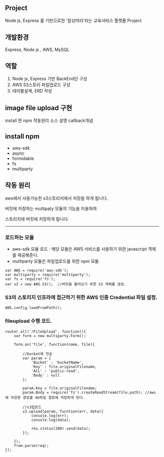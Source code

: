 
## Project
Node js, Express 를 기반으로한 '밥상머리'라는 교육서비스 플랫폼 Project

## 개발환경
Express, Node js , AWS, MySQL

## 역할
1. Node js, Express 기반 BackEnd단 구성
2. AWS S3스토리 파일업로드 구성
3. 테이블설계, ERD 작성


## image file upload 구현
install 한 npm
작동원리
소스 설명
callback개념


## install npm
- aws-sdk
- async
- formidable
- fs
- multiparty

## 작동 원리 
aws에서 사용가능한 s3스토리지에서 저장을 하게 됩니다. 

버킷에 저장하는 multipaty 모듈의 기능을 이용하여

스토리지에 버킷에 저장하게 됩니다.



---

### 로드하는 모듈


- aws-sdk 모듈 로드 : 해당 모듈은 AWS 서비스를 사용하기 위한 javascript 객체를 제공해준다.
- multiparty 모듈은 파일업로드를 위한 npm 모듈.



```
var AWS = require('aws-sdk');   
var multiparty = require('multiparty');
var fs = require('fs');
var s3 = new AWS.S3();  //버킷을 불러오기 위한 S3 객체를 생성.

```


### S3의 스토리지 인프라에 접근하기 위한 AWS 인증 Credential 파일 설정.


```
AWS.config.loadFromPath();
```


### fileupload 수행 코드.

```
router.all('/FileUpload', function(){
    var form = new multiparty.Form();

    form.on('file', function(name, file){

        //bucket에 전송
        var param = {
            'Bucket' : 'bucketName',
            'Key' : file.originalFilename,
            'ACL' : 'public-read',
            'Body' : null
        };

        param.Key = file.originalFilename;
        param.Body = require('fs').createReadStream(file.path); //aws에 저장한 경로를 db파일 경로에 저장하게 된다.

        //s3업로드
        s3.upload(param, fucntion(err, data){
            console.log(err);
            console.log(data);

            res.status(200).send(data);
        });

    });
    from.parse(req);
});
```
